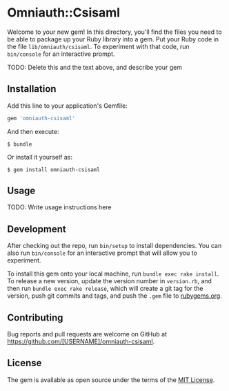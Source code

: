 # Omniauth::Csisaml

Welcome to your new gem! In this directory, you'll find the files you need to be able to package up your Ruby library into a gem. Put your Ruby code in the file `lib/omniauth/csisaml`. To experiment with that code, run `bin/console` for an interactive prompt.

TODO: Delete this and the text above, and describe your gem

## Installation

Add this line to your application's Gemfile:

```ruby
gem 'omniauth-csisaml'
```

And then execute:

    $ bundle

Or install it yourself as:

    $ gem install omniauth-csisaml

## Usage

TODO: Write usage instructions here

## Development

After checking out the repo, run `bin/setup` to install dependencies. You can also run `bin/console` for an interactive prompt that will allow you to experiment.

To install this gem onto your local machine, run `bundle exec rake install`. To release a new version, update the version number in `version.rb`, and then run `bundle exec rake release`, which will create a git tag for the version, push git commits and tags, and push the `.gem` file to [rubygems.org](https://rubygems.org).

## Contributing

Bug reports and pull requests are welcome on GitHub at https://github.com/[USERNAME]/omniauth-csisaml.

## License

The gem is available as open source under the terms of the [MIT License](https://opensource.org/licenses/MIT).
